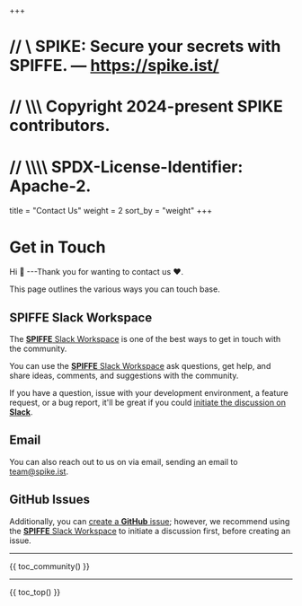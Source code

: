 +++
# //    \\ SPIKE: Secure your secrets with SPIFFE. — https://spike.ist/
# //  \\\\\ Copyright 2024-present SPIKE contributors.
# // \\\\\\\ SPDX-License-Identifier: Apache-2.

title = "Contact Us"
weight = 2
sort_by = "weight"
+++

# Get in Touch

Hi 👋 ---Thank you for wanting to contact us ❤️.

This page outlines the various ways you can touch base.

## SPIFFE Slack Workspace

The [**SPIFFE** Slack Workspace](https://slack.spiffe.io/) is one of the best
ways to get in touch with the community. 

You can use the [**SPIFFE** Slack Workspace](https://slack.spiffe.io/) ask 
questions, get help, and share ideas, comments, and suggestions with the
community.

If you have a question, issue with your development environment, a feature 
request, or a bug report, it'll be great if you could [initiate the 
discussion on **Slack**](https://slack.spiffe.io/).

## Email

You can also reach out to us on via email, sending an email to
[team@spike.ist](mailto:team@spike.ist).

## GitHub Issues

Additionally, you can [create a **GitHub**
issue](https://github.com/spiffe/spike/issues/new); however, we recommend
using the [**SPIFFE** Slack Workspace](https://slack.spiffe.io) to initiate
a discussion first, before creating an issue.

----

{{ toc_community() }}

----

{{ toc_top() }}
